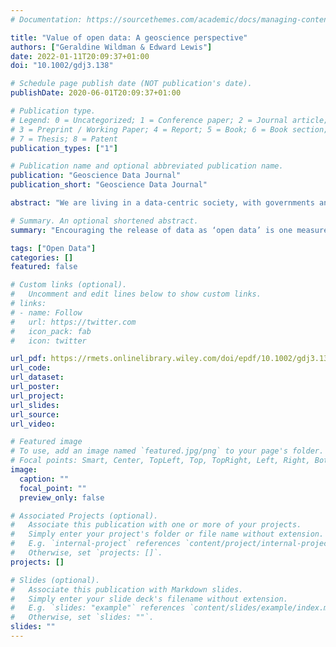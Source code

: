 ```yaml
---
# Documentation: https://sourcethemes.com/academic/docs/managing-content/

title: "Value of open data: A geoscience perspective"
authors: ["Geraldine Wildman & Edward Lewis"]
date: 2022-01-11T20:09:37+01:00
doi: "10.1002/gdj3.138"

# Schedule page publish date (NOT publication's date).
publishDate: 2020-06-01T20:09:37+01:00

# Publication type.
# Legend: 0 = Uncategorized; 1 = Conference paper; 2 = Journal article;
# 3 = Preprint / Working Paper; 4 = Report; 5 = Book; 6 = Book section;
# 7 = Thesis; 8 = Patent
publication_types: ["1"]

# Publication name and optional abbreviated publication name.
publication: "Geoscience Data Journal"
publication_short: "Geoscience Data Journal"

abstract: "We are living in a data-centric society, with governments and businesses increasingly looking at what they can do to gain insight and improve the flow of data. Encouraging the release of data as ‘open data’ is one measure that would remove barriers to access, increase use and facilitate downstream data innovation. Using examples from firstly the non-geoscience and then geoscience sectors, this paper outlines three factors that can lead to a successful open data programme. These are (1) having a clear strategy with a well-articulated vision; (2) ensuring that data are not only free but also technically accessible and delivered under an open licence; and (3) continued investment in the programme to ensure its long-term success. However, not all data can or should be open, and organizations and governments must be careful that their interventions do not have unintended consequences that might reduce incentives to collect, maintain and share data. A primary concern is the financial sustainability of a dataset, but this also extends to other risks that would prevent the data being widely shared such as the inclusion of personal data or third-party intellectual property. In these cases, use of a data-sharing risk assessment framework, and the application of the FAIR principles of findable, accessible, interoperable and reusable can be used to increase data sharing and maximize the benefits that can be realized from geoscience data."

# Summary. An optional shortened abstract.
summary: "Encouraging the release of data as ‘open data’ is one measure that would remove barriers to access, increase use and facilitate downstream data innovation. Using examples from firstly the non-geoscience and then geoscience sectors, this paper outlines three factors that can lead to a successful open data programme."

tags: ["Open Data"]
categories: []
featured: false

# Custom links (optional).
#   Uncomment and edit lines below to show custom links.
# links:
# - name: Follow
#   url: https://twitter.com
#   icon_pack: fab
#   icon: twitter

url_pdf: https://rmets.onlinelibrary.wiley.com/doi/epdf/10.1002/gdj3.138
url_code:
url_dataset:
url_poster:
url_project:
url_slides:
url_source:
url_video:

# Featured image
# To use, add an image named `featured.jpg/png` to your page's folder. 
# Focal points: Smart, Center, TopLeft, Top, TopRight, Left, Right, BottomLeft, Bottom, BottomRight.
image:
  caption: ""
  focal_point: ""
  preview_only: false

# Associated Projects (optional).
#   Associate this publication with one or more of your projects.
#   Simply enter your project's folder or file name without extension.
#   E.g. `internal-project` references `content/project/internal-project/index.md`.
#   Otherwise, set `projects: []`.
projects: []

# Slides (optional).
#   Associate this publication with Markdown slides.
#   Simply enter your slide deck's filename without extension.
#   E.g. `slides: "example"` references `content/slides/example/index.md`.
#   Otherwise, set `slides: ""`.
slides: ""
---
```

